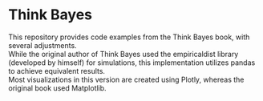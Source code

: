 # Think Bayes

This repository provides code examples from the Think Bayes book, with several adjustments.<br/>
While the original author of Think Bayes used the empiricaldist library (developed by himself) for simulations, this implementation utilizes pandas to achieve equivalent results.<br/>
Most visualizations in this version are created using Plotly, whereas the original book used Matplotlib.